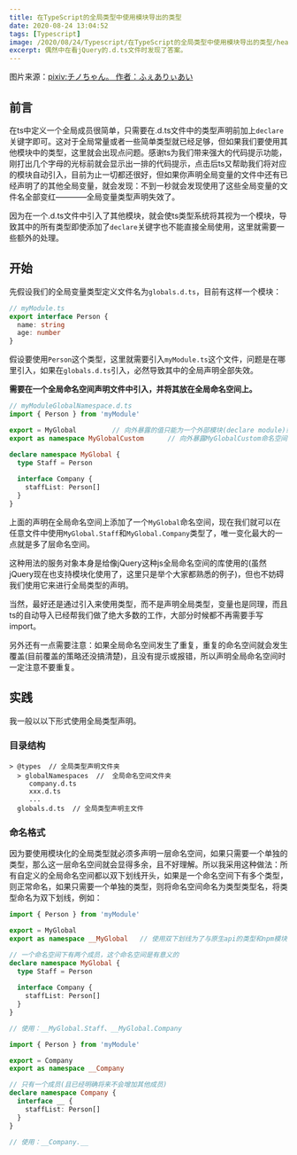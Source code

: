 ```yaml
---
title: 在TypeScript的全局类型中使用模块导出的类型
date: 2020-08-24 13:04:52
tags: [Typescript]
image: /2020/08/24/Typescript/在TypeScript的全局类型中使用模块导出的类型/head.jpeg
excerpt: 偶然中在看jQuery的.d.ts文件时发现了答案。
---
```


图片来源：[pixiv:チノちゃん。 作者：ふぇありぃあい](https://www.pixiv.net/artworks/79134582)

## 前言

在ts中定义一个全局成员很简单，只需要在.d.ts文件中的类型声明前加上`declare`关键字即可。这对于全局常量或者一些简单类型就已经足够，但如果我们要使用其他模块中的类型，这里就会出现点问题。感谢ts为我们带来强大的代码提示功能，刚打出几个字母的光标前就会显示出一排的代码提示，点击后ts又帮助我们将对应的模块自动引入，目前为止一切都还很好，但如果你声明全局变量的文件中还有已经声明了的其他全局变量，就会发现：不到一秒就会发现使用了这些全局变量的文件名全部变红————全局变量类型声明失效了。

因为在一个.d.ts文件中引入了其他模块，就会使ts类型系统将其视为一个模块，导致其中的所有类型即使添加了`declare`关键字也不能直接全局使用，这里就需要一些额外的处理。

## 开始

先假设我们的全局变量类型定义文件名为`globals.d.ts`，目前有这样一个模块：
``` ts
// myModule.ts
export interface Person {
  name: string
  age: number
}
```

假设要使用`Person`这个类型，这里就需要引入`myModule.ts`这个文件，问题是在哪里引入，如果在`globals.d.ts`引入，必然导致其中的全局声明全部失效。

__需要在一个全局命名空间声明文件中引入，并将其放在全局命名空间上。__

``` ts
// myModuleGlobalNamespace.d.ts
import { Person } from 'myModule'

export = MyGlobal         // 向外暴露的值只能为一个外部模块(declare module)或外部命名空间(declare namespace)，且只能暴露一个
export as namespace MyGlobalCustom      // 向外暴露MyGlobalCustom命名空间，暴露的内容为export = 的值

declare namespace MyGlobal {
  type Staff = Person
  
  interface Company {
    staffList: Person[]
  }  
}
```

上面的声明在全局命名空间上添加了一个`MyGlobal`命名空间，现在我们就可以在任意文件中使用`MyGlobal.Staff`和`MyGlobal.Company`类型了，唯一变化最大的一点就是多了层命名空间。

这种用法的服务对象本身是给像jQuery这种js全局命名空间的库使用的(虽然jQuery现在也支持模块化使用了，这里只是举个大家都熟悉的例子)，但也不妨碍我们使用它来进行全局类型的声明。

当然，最好还是通过引入来使用类型，而不是声明全局类型，变量也是同理，而且ts的自动导入已经帮我们做了绝大多数的工作，大部分时候都不再需要手写import。

另外还有一点需要注意：如果全局命名空间发生了重复，重复的命名空间就会发生覆盖(目前覆盖的策略还没搞清楚)，且没有提示或报错，所以声明全局命名空间时一定注意不要重复。

## 实践

我一般以以下形式使用全局类型声明。

### 目录结构

```
> @types  // 全局类型声明文件夹
  > globalNamespaces  //  全局命名空间文件夹
     company.d.ts
     xxx.d.ts
     ...
  globals.d.ts  // 全局类型声明主文件
```

### 命名格式

因为要使用模块化的全局类型就必须多声明一层命名空间，如果只需要一个单独的类型，那么这一层命名空间就会显得多余，且不好理解。所以我采用这种做法：所有自定义的全局命名空间都以双下划线开头，如果是一个命名空间下有多个类型，则正常命名，如果只需要一个单独的类型，则将命名空间命名为类型类型名，将类型命名为双下划线，例如：
``` ts
import { Person } from 'myModule'

export = MyGlobal
export as namespace __MyGlobal   // 使用双下划线为了与原生api的类型和npm模块中的类型区分

// 一个命名空间下有两个成员，这个命名空间是有意义的
declare namespace MyGlobal {
  type Staff = Person
  
  interface Company {
    staffList: Person[]
  }  
}

// 使用：__MyGlobal.Staff、__MyGlobal.Company
```

``` ts
import { Person } from 'myModule'

export = Company
export as namespace __Company

// 只有一个成员(且已经明确将来不会增加其他成员)
declare namespace Company {  
  interface __ {
    staffList: Person[]
  }  
}

// 使用：__Company.__
```